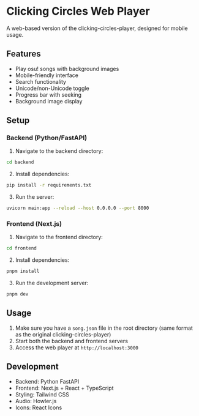 # Clicking Circles Web Player

A web-based version of the clicking-circles-player, designed for mobile usage.

## Features

- Play osu! songs with background images
- Mobile-friendly interface
- Search functionality
- Unicode/non-Unicode toggle
- Progress bar with seeking
- Background image display

## Setup

### Backend (Python/FastAPI)

1. Navigate to the backend directory:
```bash
cd backend
```

2. Install dependencies:
```bash
pip install -r requirements.txt
```

3. Run the server:
```bash
uvicorn main:app --reload --host 0.0.0.0 --port 8000
```

### Frontend (Next.js)

1. Navigate to the frontend directory:
```bash
cd frontend
```

2. Install dependencies:
```bash
pnpm install
```

3. Run the development server:
```bash
pnpm dev
```

## Usage

1. Make sure you have a `song.json` file in the root directory (same format as the original clicking-circles-player)
2. Start both the backend and frontend servers
3. Access the web player at `http://localhost:3000`

## Development

- Backend: Python FastAPI
- Frontend: Next.js + React + TypeScript
- Styling: Tailwind CSS
- Audio: Howler.js
- Icons: React Icons 